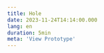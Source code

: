 ```yaml
---
title: Hole
date: 2023-11-24T14:14:00.000
lang: en
duration: 5min
meta: 'View Prototype'
---
```


<Title />

<Hole />
